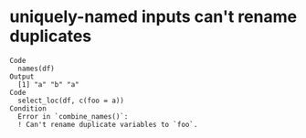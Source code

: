 # uniquely-named inputs can't rename duplicates

    Code
      names(df)
    Output
      [1] "a" "b" "a"
    Code
      select_loc(df, c(foo = a))
    Condition
      Error in `combine_names()`:
      ! Can't rename duplicate variables to `foo`.

